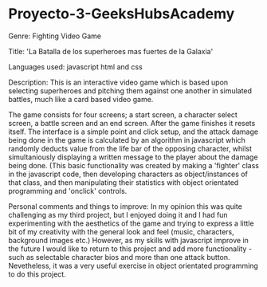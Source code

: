 # Proyecto-3-GeeksHubsAcademy

Genre: Fighting Video Game

Title: 'La Batalla de los superheroes mas fuertes de la Galaxia'

Languages used: javascript html and css

Description: This is an interactive video game which is based upon selecting superheroes and pitching them against one another in simulated battles, much like a card based video game.

The game consists for four screens; a start screen, a character select screen, a battle screen and an end screen. After the game finishes it resets itself. The interface is a 
simple point and click setup, and the attack damage being done in the game is calculated by an algorithm in javascript which randomly deducts value from the life bar of the opposing character, whilst simultaniously displaying a written message to the player about the damage being done. (This basic functionality was created by making a 'fighter' class in the javascript code, then developing characters as object/instances of that class, and then manipulating their statistics with object orientated programming and 'onclick' controls.

Personal comments and things to improve: In my opinion this was quite challenging as my third project, but I enjoyed doing it and I had fun experimenting with the aesthetics of the game and trying to express a little bit of my creativity with the general look and feel (music, characters, background images etc.) However, as my skills with javascript improve in the future I would like to return to this project and add more functionality - such as selectable character bios and more than one attack button. Nevetheless, it was a very useful exercise in object orientated programming to do this project.

